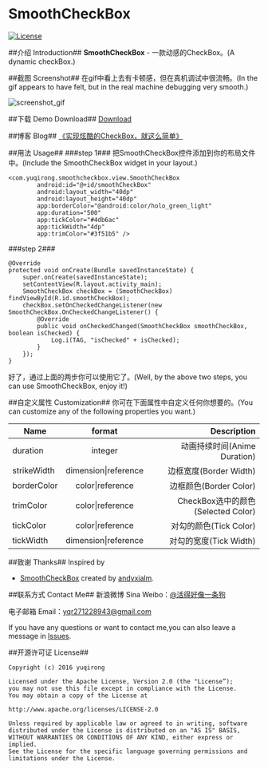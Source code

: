 # SmoothCheckBox

[![License](https://img.shields.io/badge/license-Apache%202-green.svg)](https://www.apache.org/licenses/LICENSE-2.0)

##介绍 Introduction##
**SmoothCheckBox** - 一款动感的CheckBox。(A dynamic checkBox.)

##截图 Screenshot##
在gif中看上去有卡顿感，但在真机调试中很流畅。(In the gif appears to have felt, but in the real machine debugging very smooth.)

![screenshot_gif](https://github.com/yuqirong/SmoothCheckBox/blob/master/screenshots/20160225212053.gif)

##下载 Demo Download##
[Download](https://github.com/yuqirong/SmoothCheckBox/blob/master/screenshots/app-debug-unaligned.apk)

##博客 Blog##
[《实现炫酷的CheckBox，就这么简单》](http://yuqirong.me/2015/12/05/%E5%AE%9E%E7%8E%B0%E7%82%AB%E9%85%B7%E7%9A%84CheckBox%EF%BC%8C%E5%B0%B1%E8%BF%99%E4%B9%88%E7%AE%80%E5%8D%95/)

##用法 Usage##
###step 1###
把SmoothCheckBox控件添加到你的布局文件中。(Include the SmoothCheckBox widget in your layout.)

	<com.yuqirong.smoothcheckbox.view.SmoothCheckBox
			android:id="@+id/smoothCheckBox"
            android:layout_width="40dp"
            android:layout_height="40dp"
            app:borderColor="@android:color/holo_green_light"
            app:duration="500"
            app:tickColor="#4db6ac"
            app:tickWidth="4dp"
            app:trimColor="#3f51b5" />

###step 2###

	@Override
    protected void onCreate(Bundle savedInstanceState) {
        super.onCreate(savedInstanceState);
        setContentView(R.layout.activity_main);
        SmoothCheckBox checkBox = (SmoothCheckBox) findViewById(R.id.smoothCheckBox);
        checkBox.setOnCheckedChangeListener(new SmoothCheckBox.OnCheckedChangeListener() {
            @Override
            public void onCheckedChanged(SmoothCheckBox smoothCheckBox, boolean isChecked) {
                Log.i(TAG, "isChecked" + isChecked);
            }
        });
    }

好了，通过上面的两步你可以使用它了。(Well, by the above two steps, you can use SmoothCheckBox, enjoy it!)

##自定义属性 Customization##
你可在下面属性中自定义任何你想要的。(You can customize any of the following properties you want.)

| Name          | format        | Description |
| ------------- |:-------------:| -----------:|
| duration      | integer       | 动画持续时间(Anime Duration) |
| strikeWidth     | dimension\|reference      | 边框宽度(Border Width) |
| borderColor | color\|reference     | 边框颜色(Border Color) |
| trimColor | color\|reference     | CheckBox选中的颜色(Selected Color) |
| tickColor | color\|reference     | 对勾的颜色(Tick Color) |
| tickWidth | dimension\|reference   | 对勾的宽度(Tick Width) |

##致谢 Thanks##
Inspired by

* [SmoothCheckBox](https://github.com/andyxialm/SmoothCheckBox) created by [andyxialm](https://github.com/andyxialm).

##联系方式 Contact Me##
新浪微博 Sina Weibo：[@活得好像一条狗](http://weibo.com/yyyuqirong) 

电子邮箱 Email：<yqr271228943@gmail.com>

If you have any questions or want to contact me,you can also leave a message in [Issues](https://github.com/yuqirong/DragGridView/issues).

##开源许可证 License##

    Copyright (c) 2016 yuqirong 

    Licensed under the Apache License, Version 2.0 (the "License”);
    you may not use this file except in compliance with the License.
    You may obtain a copy of the License at

    http://www.apache.org/licenses/LICENSE-2.0

    Unless required by applicable law or agreed to in writing, software
    distributed under the License is distributed on an "AS IS" BASIS,
    WITHOUT WARRANTIES OR CONDITIONS OF ANY KIND, either express or implied.
    See the License for the specific language governing permissions and
    limitations under the License.
